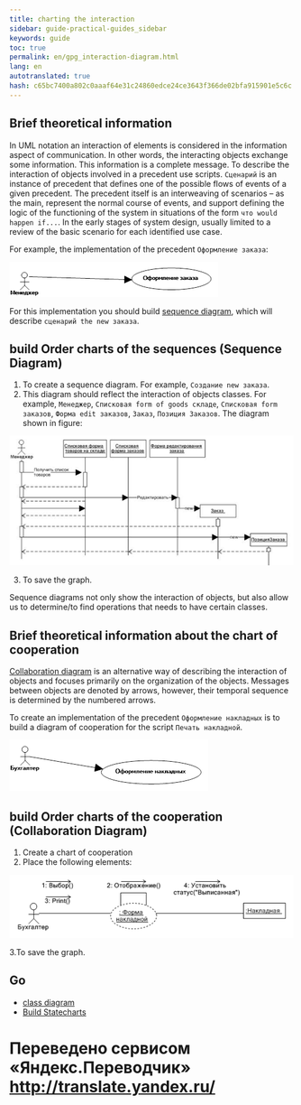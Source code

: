 ```yaml
--- 
title: charting the interaction 
sidebar: guide-practical-guides_sidebar 
keywords: guide 
toc: true 
permalink: en/gpg_interaction-diagram.html 
lang: en 
autotranslated: true 
hash: c65bc7400a802c0aaaf64e31c24860edce24ce3643f366de02bfa915901e5c6c 
--- 
```


## Brief theoretical information 

In UML notation an interaction of elements is considered in the information aspect of communication. In other words, the interacting objects exchange some information. This information is a complete message. 
To describe the interaction of objects involved in a precedent use scripts. `Сценарий` is an instance of precedent that defines one of the possible flows of events of a given precedent. The precedent itself is an interweaving of scenarios – as the main, represent the normal course of events, and support defining the logic of the functioning of the system in situations of the form `что would happen if...`. In the early stages of system design, usually limited to a review of the basic scenario for each identified use case. 

For example, the implementation of the precedent `Оформление заказа`: 

![](/images/pages/guides/flexberry-designer/precedent.png) 

For this implementation you should build [sequence diagram](fd_sequence-diagram.html), which will describe `сценарий the new заказа`. 

## build Order charts of the sequences (Sequence Diagram) 

1. To create a sequence diagram. For example, `Создание new заказа`. 
2. This diagram should reflect the interaction of objects classes. For example, `Менеджер`, `Списковая form of goods складе`, `Списковая form заказов`, `Форма edit заказов`, `Заказ`, `Позиция Заказов`. The diagram shown in figure: 

![](/images/pages/guides/flexberry-designer/sequence-diagram.jpg) 

3. To save the graph. 

Sequence diagrams not only show the interaction of objects, but also allow us to determine/to find operations that needs to have certain classes. 

## Brief theoretical information about the chart of cooperation 

[Collaboration diagram](fd_collaboration-diagram.html) is an alternative way of describing the interaction of objects and focuses primarily on the organization of the objects. Messages between objects are denoted by arrows, however, their temporal sequence is determined by the numbered arrows. 

To create an implementation of the precedent `Оформление накладных` is to build a diagram of cooperation for the script `Печать накладной`. 

![](/images/pages/guides/flexberry-designer/precedent1.png) 

## build Order charts of the cooperation (Collaboration Diagram) 

1. Create a chart of cooperation 
2. Place the following elements: 

![](/images/pages/guides/flexberry-designer/collaboration-diagram.png) 

3.To save the graph. 

## Go 

* <i class="fa fa-arrow-left" aria-hidden="true"></i> [class diagram](gpg_class-diagram.html) 
* [Build Statecharts](gpg_statechart-diagram.html) <i class="fa fa-arrow-right" aria-hidden="true"></i> 



 # Переведено сервисом «Яндекс.Переводчик» http://translate.yandex.ru/